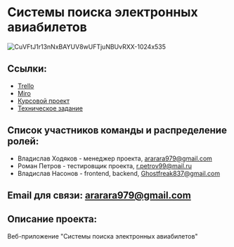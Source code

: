 ﻿# Системы поиска электронных авиабилетов
![CuVFtJ1r13nNxBAYUV8wUFTjuNBUvRXX-1024x535](https://user-images.githubusercontent.com/80356081/111163086-d7b91700-85ad-11eb-9dca-4d2f8724da35.jpg)


## Ссылки: 
-  [Trello](https://trello.com/b/nMqrOxFm/e-ticket-purchase-systems)
-  [Miro]( https://miro.com/app/board/o9J_lPQE540=/  )
-  [Курсовой проект](Documents/Kursovoy_proekt_3.docx)
-  [Техническое задание](Documents/Tekhnicheskoe_zadanie_3_3.docx)

## Список участников команды  и распределение ролей:
-  Владислав Ходяков - менеджер проекта, ararara979@gmail.com
-  Роман Петров - тестировщик проекта, r.petrov99@mail.ru
-  Владислав Насонов  - frontend, backend, Ghostfreak837@gmail.com

## Email для связи: ararara979@gmail.com


## Описание проекта:

 Веб-приложение "Системы поиска электронных авиабилетов"
